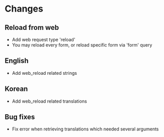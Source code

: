 # Changes

## Reload from web
- Add web request type 'reload'
- You may reload every form, or reload specific form via 'form' query

## English
- Add web_reload related strings

## Korean
- Add web_reload related translations

## Bug fixes
- Fix error when retrieving translations which needed several arguments
